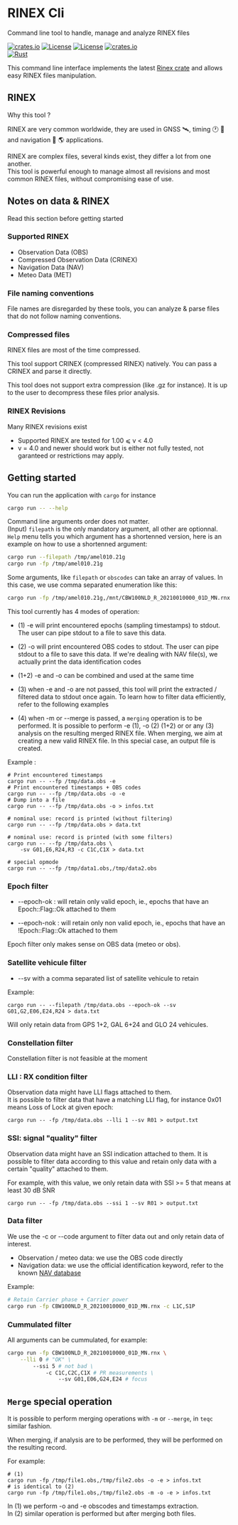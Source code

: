 # RINEX Cli 
Command line tool to handle, manage and analyze RINEX files

[![crates.io](https://img.shields.io/crates/v/rinex-cli.svg)](https://crates.io/crates/rinex-cli)
[![License](https://img.shields.io/badge/license-Apache%202.0-blue?style=flat-square)](https://github.com/gwbres/rinex-cli/blob/main/LICENSE-APACHE)
[![License](https://img.shields.io/badge/license-MIT-blue?style=flat-square)](https://github.com/gwbres/rinex-cli/blob/main/LICENSE-MIT) 
[![crates.io](https://img.shields.io/crates/d/rinex-cli.svg)](https://crates.io/crates/rinex-cli)    
[![Rust](https://github.com/gwbres/rinex-cli/actions/workflows/rust.yml/badge.svg)](https://github.com/gwbres/rinex-cli/actions/workflows/rust.yml)

This command line interface implements the latest 
[Rinex crate](https://crates.io/crates/rinex)
and allows easy RINEX files manipulation.

## RINEX

Why this tool ?

RINEX are very common worldwide, they are used in 
GNSS :artificial_satellite:, 
timing :clock1: :satellite: 
and navigation :rocket: :earth_americas: 
applications.

RINEX are complex files, several kinds exist, they differ a lot from one another.  
This tool is powerful enough to manage almost all revisions and most common RINEX files,
without compromising ease of use.

## Notes on data & RINEX

Read this section before getting started

### Supported RINEX

* Observation Data (OBS)
* Compressed Observation Data (CRINEX)
* Navigation Data (NAV)
* Meteo Data (MET)

### File naming conventions

File names are disregarded by these tools, you can analyze
& parse files that do not follow naming conventions.

### Compressed files

RINEX files are most of the time compressed.

This tool support CRINEX (compressed RINEX) natively. You can
pass a CRINEX and parse it directly.

This tool does not support extra compression (like .gz for instance).
It is up to the user to decompress these files prior analysis.

### RINEX Revisions

Many RINEX revisions exist

* Supported RINEX are tested for 1.00 ⩽ v < 4.0    
* v = 4.0 and newer should work but is either
not fully tested, not garanteed or restrictions may apply.

## Getting started

You can run the application with `cargo` for instance

```bash
cargo run -- --help
```

Command line arguments order does not matter.  
(Input) `filepath` is the only mandatory argument, all other are optionnal.
`Help` menu tells you which argument has a shortenned version,
here is an example on how to use a shortenned argument:

```bash
cargo run --filepath /tmp/amel010.21g
cargo run -fp /tmp/amel010.21g
```

Some arguments, like `filepath` or `obscodes` can take an array of values.
In this case, we use comma separated enumeration like this:

```bash
cargo run -fp /tmp/amel010.21g,/mnt/CBW100NLD_R_20210010000_01D_MN.rnx
```

This tool currently has 4 modes of operation:

* (1) -e will print encountered epochs (sampling timestamps) to stdout.
The user can pipe stdout to a file to save this data.

* (2) -o will print encountered OBS codes to stdout. 
The user can pipe stdout to a file to save this data.
If we're dealing with NAV file(s), we actually print the data identification codes

* (1+2) -e and -o can be combined and used at the same time

* (3) when -e and -o are not passed, this tool will 
print the extracted / filtered data to stdout once again.
To learn how to filter data efficiently, refer to the following examples 

* (4) when -m or --merge is passed, a `merging` operation is to be performed.
It is possible to perform -e (1), -o (2) (1+2) or or any (3) analysis on the resulting merged RINEX file.
When merging, we aim at creating a new valid RINEX file. 
In this special case, an output file is created. 

Example :

```shell
# Print encountered timestamps 
cargo run -- --fp /tmp/data.obs -e
# Print encountered timestamps + OBS codes 
cargo run -- --fp /tmp/data.obs -o -e
# Dump into a file 
cargo run -- --fp /tmp/data.obs -o > infos.txt

# nominal use: record is printed (without filtering)
cargo run -- --fp /tmp/data.obs > data.txt

# nominal use: record is printed (with some filters)
cargo run -- --fp /tmp/data.obs \
    -sv G01,E6,R24,R3 -c C1C,C1X > data.txt

# special opmode
cargo run -- --fp /tmp/data1.obs,/tmp/data2.obs 
```

### Epoch filter

* --epoch-ok : will retain only valid epoch, ie.,
epochs that have an Epoch::Flag::Ok attached to them

* --epoch-nok : will retain only non valid epoch, ie.,
epochs that have an !Epoch::Flag::Ok attached to them

Epoch filter only makes sense on OBS data (meteo or obs).

### Satellite vehicule filter

* --sv with a comma separated list of satellite vehicule to retain

Example:

```shell
cargo run -- --filepath /tmp/data.obs --epoch-ok --sv G01,G2,E06,E24,R24 > data.txt
```

Will only retain data from GPS 1+2, GAL 6+24 and GLO 24 vehicules.


### Constellation filter

Constellation filter is not feasible at the moment

### LLI : RX condition filter

Observation data might have LLI flags attached to them.  
It is possible to filter data that have a matching LLI flag,
for instance 0x01 means Loss of Lock at given epoch:

```shell
cargo run -- -fp /tmp/data.obs --lli 1 --sv R01 > output.txt
```

### SSI: signal "quality" filter

Observation data might have an SSI indication attached to them.
It is possible to filter data according to this value and
retain only data with a certain "quality" attached to them.

For example, with this value, we only retain data with SSI >= 5
that means at least 30 dB SNR 

```shell
cargo run -- -fp /tmp/data.obs --ssi 1 --sv R01 > output.txt
```

### Data filter

We use the -c or --code argument to filter data out
and only retain data of interest.

* Observation / meteo data: we use the OBS code directly
* Navigation data: we use the official identification keyword,
refer to the known
[NAV database](https://github.com/gwbres/rinex/blob/main/navigation.json)


Example:

```bash
# Retain Carrier phase + Carrier power 
cargo run -fp CBW100NLD_R_20210010000_01D_MN.rnx -c L1C,S1P 
```

### Cummulated filter

All arguments can be cummulated,
for example:

```bash
cargo run -fp CBW100NLD_R_20210010000_01D_MN.rnx \
    --lli 0 # "OK" \
        --ssi 5 # not bad \
            -c C1C,C2C,C1X # PR measurements \
                --sv G01,E06,G24,E24 # focus
```

## `Merge` special operation

It is possible to perform merging operations with `-m` or `--merge`, in `teqc` similar fashion.

When merging, if analysis are to be performed, they will be performed on the resulting record.

For example:

```shell
# (1)
cargo run -fp /tmp/file1.obs,/tmp/file2.obs -o -e > infos.txt
# is identical to (2)
cargo run -fp /tmp/file1.obs,/tmp/file2.obs -m -o -e > infos.txt
```

In (1) we perform -o and -e obscodes and timestamps extraction.   
In (2) similar operation is performed but after merging both files.
